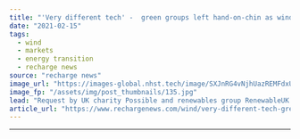 ```yaml
---
title: "'Very different tech' -  green groups left hand-on-chin as wind turbine emoji bid refused"
date: "2021-02-15"
tags: 
  - wind
  - markets
  - energy transition
  - recharge news
source: "recharge news"
image_url: "https://images-global.nhst.tech/image/SXJnRG4vNjhUazREMFdxUUsxdUV3TlhVMG12L2tOZ2ZzR1Y2QnI5a0xjYz0=/nhst/binary/9e6fe3f2e4532d5dbc5c36feb3453071"
image_fp: "/assets/img/post_thumbnails/135.jpg"
lead: "Request by UK charity Possible and renewables group RenewableUK for new messaging icon rejected as 'too similar to windmill' by world-standard body Unicode"
article_url: "https://www.rechargenews.com/wind/very-different-tech-green-groups-left-hand-on-chin-as-wind-turbine-emoji-bid-refused/2-1-963314"
---
```


---
